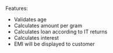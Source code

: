Features:  

-	Validates age 
-	Calculates amount per gram
-	Calculates loan according to IT returns
-	Calculates interest
-	EMI will be displayed to customer 

